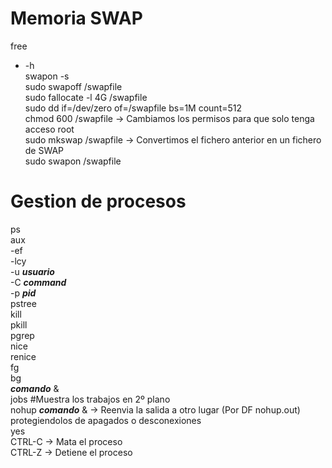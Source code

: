 # Memoria SWAP
free  
  - -h  
swapon -s  
sudo swapoff /swapfile  
sudo fallocate -l 4G /swapfile  
sudo dd if=/dev/zero of=/swapfile bs=1M count=512  
chmod 600 /swapfile → Cambiamos los permisos para que solo tenga acceso root  
sudo mkswap /swapfile → Convertimos el fichero anterior en un fichero de SWAP  
sudo swapon /swapfile  

# Gestion de procesos
ps  
aux  
  -ef  
  -lcy  
  -u **_usuario_**  
  -C **_command_**  
  -p **_pid_**  
pstree  
kill  
pkill  
pgrep  
nice  
renice  
fg  
bg  
**_comando_** &  
jobs #Muestra los trabajos en 2º plano  
nohup **_comando_** & → Reenvia la salida a otro lugar (Por DF nohup.out)   protegiendolos de apagados o desconexiones  
yes  
CTRL-C → Mata el proceso  
CTRL-Z → Detiene el proceso  
